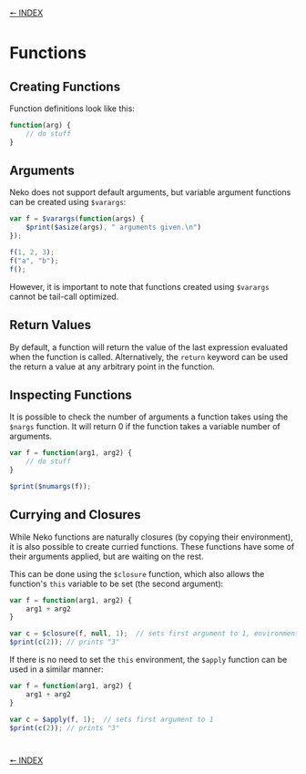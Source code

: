 [🠔 INDEX](index.md)
#

# Functions

## Creating Functions

Function definitions look like this:

```js
function(arg) {
    // do stuff
}
```

## Arguments

Neko does not support default arguments, but variable argument functions can be created using `$varargs`:

```js
var f = $varargs(function(args) {
    $print($asize(args), " arguments given.\n")
});

f(1, 2, 3);
f("a", "b");
f();
```

However, it is important to note that functions created using `$varargs` cannot be tail-call optimized.

## Return Values

By default, a function will return the value of the last expression evaluated when the function is called. Alternatively, the `return` keyword can be used the return a value at any arbitrary point in the function.

## Inspecting Functions

It is possible to check the number of arguments a function takes using the `$nargs` function. It will return 0 if the function takes a variable number of arguments.

```js
var f = function(arg1, arg2) {
    // do stuff
}

$print($numargs(f));
```

## Currying and Closures

While Neko functions are naturally closures (by copying their environment), it is also possible to create curried functions. These functions have some of their arguments applied, but are waiting on the rest.

This can be done using the `$closure` function, which also allows the function's `this` variable to be set (the second argument):

```js
var f = function(arg1, arg2) {
    arg1 + arg2
}

var c = $closure(f, null, 1);  // sets first argument to 1, environment is empty
$print(c(2)); // prints "3"
```

If there is no need to set the `this` environment, the `$apply` function can be used in a similar manner:

```js
var f = function(arg1, arg2) {
    arg1 + arg2
}

var c = $apply(f, 1);  // sets first argument to 1
$print(c(2)); // prints "3"
```

#
[🠔 INDEX](index.md)